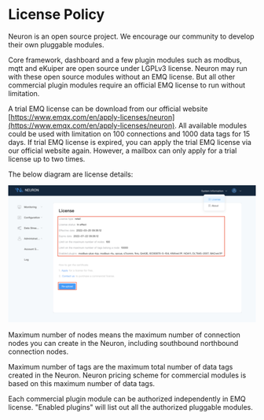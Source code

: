 # License Policy

Neuron is an open source project. We encourage our community to develop their own pluggable modules.

Core framework, dashboard and a few plugin modules such as modbus, mqtt and eKuiper are open source under LGPLv3 license. Neuron may run with these open source modules without an EMQ license. But all other commercial plugin modules require an official EMQ license to run without limitation.

A trial EMQ license can be download from our official website [https://www.emqx.com/en/apply-licenses/neuron](https://www.emqx.com/en/apply-licenses/neuron). All available modules could be used with limitation on 100 connections and 1000 data tags for 15 days. If trial EMQ license is expired, you can apply the trial EMQ license via our official website again. However, a mailbox can only apply for a trial license up to two times.

The below diagram are license details:

![license](../getting-started/assets/license.png)

Maximum number of nodes means the maximum number of connection nodes you can create in the Neuron, including southbound northbound connection nodes.

Maximum number of tags are the maximum total number of data tags created in the Neuron. Neuron pricing scheme for commercial modules is based on this maximum number of data tags.

Each commercial plugin module can be authorized independently in EMQ license. "Enabled plugins" will list out all the authorized pluggable modules.

